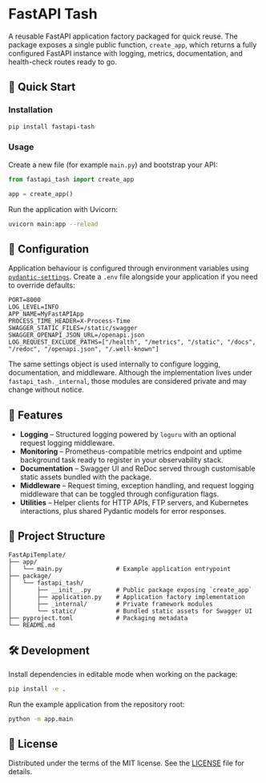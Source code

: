# FastAPI Tash

A reusable FastAPI application factory packaged for quick reuse. The package exposes a
single public function, `create_app`, which returns a fully configured FastAPI
instance with logging, metrics, documentation, and health-check routes ready to go.

## 🚀 Quick Start

### Installation

```bash
pip install fastapi-tash
```

### Usage

Create a new file (for example `main.py`) and bootstrap your API:

```python
from fastapi_tash import create_app

app = create_app()
```

Run the application with Uvicorn:

```bash
uvicorn main:app --reload
```

## 🔧 Configuration

Application behaviour is configured through environment variables using
[`pydantic-settings`](https://docs.pydantic.dev/latest/usage/pydantic_settings/).
Create a `.env` file alongside your application if you need to override defaults:

```env
PORT=8000
LOG_LEVEL=INFO
APP_NAME=MyFastAPIApp
PROCESS_TIME_HEADER=X-Process-Time
SWAGGER_STATIC_FILES=/static/swagger
SWAGGER_OPENAPI_JSON_URL=/openapi.json
LOG_REQUEST_EXCLUDE_PATHS=["/health", "/metrics", "/static", "/docs", "/redoc", "/openapi.json", "/.well-known"]
```

The same settings object is used internally to configure logging, documentation,
and middleware. Although the implementation lives under `fastapi_tash._internal`,
those modules are considered private and may change without notice.

## 🧩 Features

* **Logging** – Structured logging powered by `loguru` with an optional request
  logging middleware.
* **Monitoring** – Prometheus-compatible metrics endpoint and uptime background
  task ready to register in your observability stack.
* **Documentation** – Swagger UI and ReDoc served through customisable static
  assets bundled with the package.
* **Middleware** – Request timing, exception handling, and request logging
  middleware that can be toggled through configuration flags.
* **Utilities** – Helper clients for HTTP APIs, FTP servers, and Kubernetes
  interactions, plus shared Pydantic models for error responses.

## 📁 Project Structure

```
FastApiTemplate/
├── app/
│   └── main.py               # Example application entrypoint
├── package/
│   └── fastapi_tash/
│       ├── __init__.py       # Public package exposing `create_app`
│       ├── application.py    # Application factory implementation
│       ├── _internal/        # Private framework modules
│       └── static/           # Bundled static assets for Swagger UI
├── pyproject.toml            # Packaging metadata
└── README.md
```

## 🛠️ Development

Install dependencies in editable mode when working on the package:

```bash
pip install -e .
```

Run the example application from the repository root:

```bash
python -m app.main
```

## 📄 License

Distributed under the terms of the MIT license. See the [LICENSE](LICENSE) file
for details.

